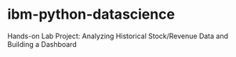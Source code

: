# ibm-python-datascience 
Hands-on Lab Project: Analyzing Historical Stock/Revenue Data and Building a Dashboard
